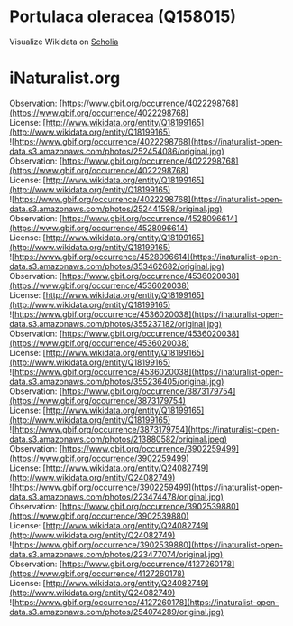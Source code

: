 
Portulaca oleracea (Q158015)
============================
  
Visualize Wikidata on [Scholia](https://scholia.toolforge.org/taxon/Q158015)
# iNaturalist.org
  
Observation: [https://www.gbif.org/occurrence/4022298768](https://www.gbif.org/occurrence/4022298768)  
License: [http://www.wikidata.org/entity/Q18199165](http://www.wikidata.org/entity/Q18199165)  
![https://www.gbif.org/occurrence/4022298768](https://inaturalist-open-data.s3.amazonaws.com/photos/252454086/original.jpg)  
Observation: [https://www.gbif.org/occurrence/4022298768](https://www.gbif.org/occurrence/4022298768)  
License: [http://www.wikidata.org/entity/Q18199165](http://www.wikidata.org/entity/Q18199165)  
![https://www.gbif.org/occurrence/4022298768](https://inaturalist-open-data.s3.amazonaws.com/photos/252441598/original.jpg)  
Observation: [https://www.gbif.org/occurrence/4528096614](https://www.gbif.org/occurrence/4528096614)  
License: [http://www.wikidata.org/entity/Q18199165](http://www.wikidata.org/entity/Q18199165)  
![https://www.gbif.org/occurrence/4528096614](https://inaturalist-open-data.s3.amazonaws.com/photos/353462682/original.jpg)  
Observation: [https://www.gbif.org/occurrence/4536020038](https://www.gbif.org/occurrence/4536020038)  
License: [http://www.wikidata.org/entity/Q18199165](http://www.wikidata.org/entity/Q18199165)  
![https://www.gbif.org/occurrence/4536020038](https://inaturalist-open-data.s3.amazonaws.com/photos/355237182/original.jpg)  
Observation: [https://www.gbif.org/occurrence/4536020038](https://www.gbif.org/occurrence/4536020038)  
License: [http://www.wikidata.org/entity/Q18199165](http://www.wikidata.org/entity/Q18199165)  
![https://www.gbif.org/occurrence/4536020038](https://inaturalist-open-data.s3.amazonaws.com/photos/355236405/original.jpg)  
Observation: [https://www.gbif.org/occurrence/3873179754](https://www.gbif.org/occurrence/3873179754)  
License: [http://www.wikidata.org/entity/Q18199165](http://www.wikidata.org/entity/Q18199165)  
![https://www.gbif.org/occurrence/3873179754](https://inaturalist-open-data.s3.amazonaws.com/photos/213880582/original.jpeg)  
Observation: [https://www.gbif.org/occurrence/3902259499](https://www.gbif.org/occurrence/3902259499)  
License: [http://www.wikidata.org/entity/Q24082749](http://www.wikidata.org/entity/Q24082749)  
![https://www.gbif.org/occurrence/3902259499](https://inaturalist-open-data.s3.amazonaws.com/photos/223474478/original.jpg)  
Observation: [https://www.gbif.org/occurrence/3902539880](https://www.gbif.org/occurrence/3902539880)  
License: [http://www.wikidata.org/entity/Q24082749](http://www.wikidata.org/entity/Q24082749)  
![https://www.gbif.org/occurrence/3902539880](https://inaturalist-open-data.s3.amazonaws.com/photos/223477074/original.jpg)  
Observation: [https://www.gbif.org/occurrence/4127260178](https://www.gbif.org/occurrence/4127260178)  
License: [http://www.wikidata.org/entity/Q24082749](http://www.wikidata.org/entity/Q24082749)  
![https://www.gbif.org/occurrence/4127260178](https://inaturalist-open-data.s3.amazonaws.com/photos/254074289/original.jpg)